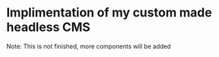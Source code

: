 # Implimentation of my custom made headless CMS

Note: This is not finished, more components will be added